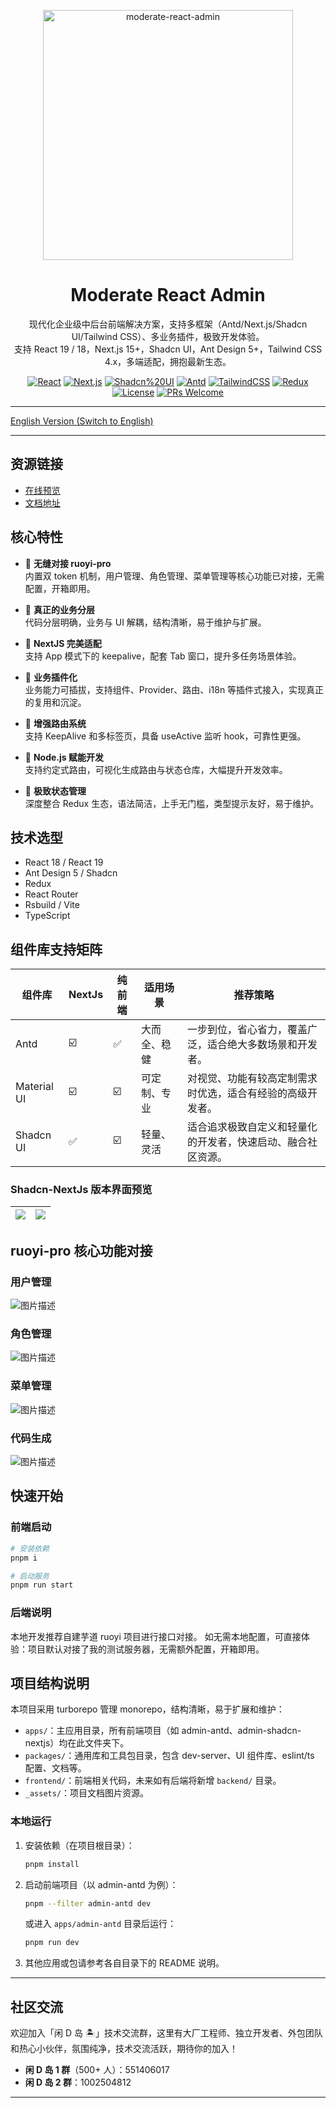 <p align="center">
    <a href="https://github.com/DLand-Team/moderate-react-admin">
    <img alt="moderate-react-admin" src="./_assets/info.png" style="max-width: 100%; width: 400px; height: auto;" />
    </a>
</p>

<h1 align="center">Moderate React Admin</h1>

<div align="center">

现代化企业级中后台前端解决方案，支持多框架（Antd/Next.js/Shadcn UI/Tailwind CSS）、多业务插件，极致开发体验。
<br />
支持 React 19 / 18，Next.js 15+，Shadcn UI，Ant Design 5+，Tailwind CSS 4.x，多端适配，拥抱最新生态。

[![React](https://img.shields.io/badge/React-19.x%20%7C%2018.x-blue?style=flat-square)](https://react.dev/)
[![Next.js](https://img.shields.io/badge/Next.js-15%2B-black?style=flat-square)](https://nextjs.org/)
[![Shadcn%20UI](https://img.shields.io/badge/Shadcn--UI-%F0%9F%92%96-lightgrey?style=flat-square)](https://ui.shadcn.com/)
[![Antd](https://img.shields.io/badge/Antd-5.x-blue?style=flat-square)](https://ant.design/)
[![TailwindCSS](https://img.shields.io/badge/TailwindCSS-4.x-06B6D4?style=flat-square&logo=tailwindcss)](https://tailwindcss.com/)
[![Redux](https://img.shields.io/badge/Redux-Toolkit-purple?style=flat-square)](https://redux-toolkit.js.org/)
[![License](https://img.shields.io/github/license/DLand-Team/moderate-react-admin?style=flat-square)](./LICENSE)
[![PRs Welcome](https://img.shields.io/badge/PRs-welcome-brightgreen.svg?style=flat-square)](https://github.com/DLand-Team/moderate-react-admin/pulls)

</div>

---

[English Version (Switch to English)](./README.zh-CN.md)

---

## 资源链接

- [在线预览](http://111.229.110.163/)
- [文档地址](https://dland-team.github.io/moderate-react-admin/)

## 核心特性

- 🍎 **无缝对接 ruoyi-pro**  
  内置双 token 机制，用户管理、角色管理、菜单管理等核心功能已对接，无需配置，开箱即用。

- 🍇 **真正的业务分层**  
  代码分层明确，业务与 UI 解耦，结构清晰，易于维护与扩展。

- 🥥 **NextJS 完美适配**  
  支持 App 模式下的 keepalive，配套 Tab 窗口，提升多任务场景体验。

- 🥕 **业务插件化**  
  业务能力可插拔，支持组件、Provider、路由、i18n 等插件式接入，实现真正的复用和沉淀。

- 🍞 **增强路由系统**  
  支持 KeepAlive 和多标签页，具备 useActive 监听 hook，可靠性更强。

- 🥦 **Node.js 赋能开发**  
  支持约定式路由，可视化生成路由与状态仓库，大幅提升开发效率。

- 🥑 **极致状态管理**  
  深度整合 Redux 生态，语法简洁，上手无门槛，类型提示友好，易于维护。

## 技术选型

- React 18 / React 19
- Ant Design 5 / Shadcn
- Redux
- React Router
- Rsbuild / Vite
- TypeScript

## 组件库支持矩阵

| 组件库      | NextJs | 纯前端 | 适用场景     | 推荐策略                                                     |
| ----------- | ------ | ------ | ------------ | ------------------------------------------------------------ |
| Antd        | ☑️     | ✅     | 大而全、稳健 | 一步到位，省心省力，覆盖广泛，适合绝大多数场景和开发者。     |
| Material UI | ☑️     | ☑️     | 可定制、专业 | 对视觉、功能有较高定制需求时优选，适合有经验的高级开发者。   |
| Shadcn UI   | ✅     | ☑️     | 轻量、灵活   | 适合追求极致自定义和轻量化的开发者，快速启动、融合社区资源。 |

### Shadcn-NextJs 版本界面预览

| ![](_assets/shadcn-nextjs-2.png) | ![](_assets/shadcn-nexts-1.png) |
| :------------------------------: | :-----------------------------: |

## ruoyi-pro 核心功能对接

### 用户管理

![图片描述](./_assets/user.png)

### 角色管理

![图片描述](./_assets/role.png)

### 菜单管理

![图片描述](./_assets/menu.png)

### 代码生成

![图片描述](./_assets/code.png)

## 快速开始

### 前端启动

```bash
# 安装依赖
pnpm i

# 启动服务
pnpm run start
```

### 后端说明

本地开发推荐自建芋道 ruoyi 项目进行接口对接。
如无需本地配置，可直接体验：项目默认对接了我的测试服务器，无需额外配置，开箱即用。

## 项目结构说明

本项目采用 turborepo 管理 monorepo，结构清晰，易于扩展和维护：

- `apps/`：主应用目录，所有前端项目（如 admin-antd、admin-shadcn-nextjs）均在此文件夹下。
- `packages/`：通用库和工具包目录，包含 dev-server、UI 组件库、eslint/ts 配置、文档等。
- `frontend/`：前端相关代码，未来如有后端将新增 `backend/` 目录。
- `_assets/`：项目文档图片资源。

### 本地运行

1. 安装依赖（在项目根目录）：
   ```bash
   pnpm install
   ```
2. 启动前端项目（以 admin-antd 为例）：
   ```bash
   pnpm --filter admin-antd dev
   ```
   或进入 `apps/admin-antd` 目录后运行：
   ```bash
   pnpm run dev
   ```
3. 其他应用或包请参考各自目录下的 README 说明。

---

## 社区交流

欢迎加入「闲 D 岛 🏝️」技术交流群，这里有大厂工程师、独立开发者、外包团队和热心小伙伴，氛围纯净，技术交流活跃，期待你的加入！

- **闲 D 岛 1 群**（500+ 人）：551406017
- **闲 D 岛 2 群**：1002504812

---
